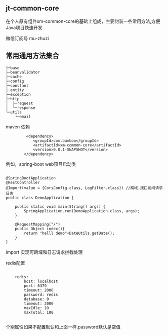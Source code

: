 
## jt-common-core
在个人原有组件xm-common-core的基础上组成，主要封装一些常用方法,方便Java项目快速开发

微信订阅号
mu-zhuzi


## 常用通用方法集合

```
├─base
├─beanvalidator
├─cache
├─config
├─constant
├─entity
├─exception
├─http
│  ├─request
│  └─response
└─utils
    └─email
```

maven 依赖

```
		 <dependency>
			<groupId>com.bamboo</groupId>
			<artifactId>xm-common-core</artifactId>
			<version>0.0.1-SNAPSHOT</version>
		</dependency> 
```


例如，spring-boot web项目启动类

```

@SpringBootApplication
@RestController
@Import(value = {CorsConfig.class, LogFilter.class}) //跨域,接口访问请求日志
public class DemoApplication {

	public static void main(String[] args) {
		SpringApplication.run(DemoApplication.class, args);
	}

	@RequestMapping("/")
	public Object index(){
		return "helll demo"+DateUtils.getDate();
	}
}
```

import 实现可跨域和日志请求拦截处理



redis配置
```

    redis:
        host: localhost
        port: 6379
        timeout: 2000
        password: redis
        database: 0
        timeout: 2000
        maxIdle: 10
        maxTotal: 100
        

```
个别属性如果不配置默认和上面一样,password默认是空值
